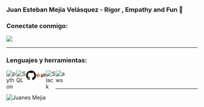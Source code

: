### Juan Esteban Mejía Velásquez - Rigor , Empathy and Fun  👋


### Conectate conmigo:

[<img align="left"  width="22px" src="https://cdn.jsdelivr.net/npm/simple-icons@3.4.0/icons/linkedin.svg" />](https://www.linkedin.com/in/juanestebanmejiav/)

<br />

---

### Lenguajes y herramientas:

<img align="left" alt="python" width="26px" src="https://cdn.jsdelivr.net/npm/simple-icons@3.4.0/icons/python.svg" />

<img align="left" alt="SQL" width="26px" src="https://www.flaticon.com/svg/static/icons/svg/29/29594.svg" />

<img align="left" alt="GitHub" width="26px" src="https://raw.githubusercontent.com/github/explore/78df643247d429f6cc873026c0622819ad797942/topics/github/github.png" />

<img align="left" alt="Git" width="26px" src="https://raw.githubusercontent.com/github/explore/80688e429a7d4ef2fca1e82350fe8e3517d3494d/topics/git/git.png" />

<img align="left" alt="Slack" width="26px" src="https://cdn.jsdelivr.net/npm/simple-icons@3.9.0/icons/slack.svg" />

<img align="left" alt="aws" width="26px" src="https://www.clipartmax.com/png/middle/195-1955494_aws-simple-icons-aws-cloud-aws-cloud.png" />


<br />
<br />

---

<img align="left" alt="Juanes Mejia" src="https://github-readme-stats.vercel.app/api?username=JEstebanMejiaV&show_icons=true&hide_border=true&count_private=true" />

<!--
**JEstebanMejiaV/JEstebanMejiaV** is a ✨ _special_ ✨ repository because its `README.md` (this file) appears on your GitHub profile.

Here are some ideas to get you started:

- 🔭 I’m currently working on ...
- 🌱 I’m currently learning ...
- 👯 I’m looking to collaborate on ...
- 🤔 I’m looking for help with ...
- 💬 Ask me about ...
- 📫 How to reach me: ...
- 😄 Pronouns: ...
- ⚡ Fun fact: ...
-->
